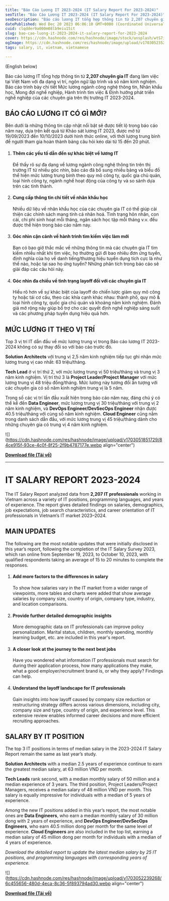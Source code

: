 ```yaml
---
title: "Báo Cáo Lương IT 2023-2024 (IT Salary Report For 2023-2024)"
seoTitle: "Báo Cáo Lương IT 2023-2024 (IT Salary Report For 2023-2024)"
seoDescription: "Báo cáo lương IT tổng hợp thông tin từ 2,207 chuyên gia IT đang làm việc tại Việt Nam với đa dạng vị trí, ngôn ngữ lập trình và số năm kinh nghiệm. Báo cáo"
datePublished: Wed Dec 20 2023 06:06:10 GMT+0000 (Coordinated Universal Time)
cuid: clqdder9a000m08lb9eiu15it
slug: bao-cao-luong-it-2023-2024-it-salary-report-for-2023-2024
cover: https://cdn.hashnode.com/res/hashnode/image/stock/unsplash/wtS7ijvnMpU/upload/71975a9c72f9568e50d664094888a2db.jpeg
ogImage: https://cdn.hashnode.com/res/hashnode/image/upload/v1703052352990/1021c39a-d46b-4fb2-b038-8422e492a82d.avif
tags: salary, it, vietnam, vietnamese

---
```


(English below)

Báo cáo lương IT tổng hợp thông tin từ **2,207 chuyên gia IT** đang làm việc tại Việt Nam với đa dạng vị trí, ngôn ngữ lập trình và số năm kinh nghiệm. Báo cáo trình bày chi tiết Mức lương ngành công nghệ thông tin, Nhân khẩu học, Mong đợi nghề nghiệp, Hành trình tìm việc & Định hướng phát triển nghề nghiệp của các chuyên gia trên thị trường IT 2023-2024.

## **BÁO CÁO LƯƠNG IT CÓ GÌ MỚI?**

Bên dưới là những thông tin cập nhật nổi bật sẽ được tiết lộ trong báo cáo năm nay, dựa trên kết quả từ Khảo sát lương IT 2023, được mở từ 19/09/2023 đến 10/10/2023 dưới hình thức online, với thời lượng trung bình để người tham gia hoàn thành bảng câu hỏi kéo dài từ 15 đến 20 phút.

1. #### **Thêm các yếu tố dẫn đến sự khác biệt về lương IT**
    
    Để thấy rõ sự đa dạng về lương ngành công nghệ thông tin trên thị trường IT từ nhiều góc nhìn, báo cáo đã bổ sung nhiều bảng và biểu đồ thể hiện mức lương trung bình theo quy mô công ty, quốc gia chủ quản, loại hình công ty, ngành nghề hoạt động của công ty và so sánh dựa trên các tỉnh thành.
    
2. #### **Cung cấp thông tin chi tiết về nhân khẩu học**
    
    Nhiều dữ liệu về nhân khẩu học của các chuyên gia IT có thể giúp cải thiện các chính sách mang tính cá nhân hoá. Tình trạng hôn nhân, con cái, chi phí sinh hoạt mỗi tháng, ngân sách học tập mỗi tháng v.v. đều được thể hiện trong báo cáo năm nay.
    
3. #### **Góc nhìn cận cảnh về hành trình tìm kiếm việc làm mới**
    
    Bạn có bao giờ thắc mắc về những thông tin mà các chuyên gia IT tìm kiếm nhiều nhất khi tìm việc, họ thường gửi đi bao nhiêu đơn ứng tuyển, định nghĩa của họ về danh tiếng/thương hiệu tuyển dụng tích cực là như thế nào, hoặc tại sao họ ứng tuyển? Những phân tích trong báo cáo sẽ giải đáp các câu hỏi này.
    
4. #### **Góc nhìn đa chiều về tình trạng layoff đối với các chuyên gia IT**
    
    Hiểu rõ hơn về sự khác biệt của layoff do chiến lược giảm quy mô công ty hoặc tái cơ cấu, theo các khía cạnh khác nhau: thành phố, quy mô & loại hình công ty, quốc gia chủ quản và khoảng năm kinh nghiệm. Đánh giá mở rộng này giúp bổ trợ cho các quyết định nghề nghiệp sáng suốt và các phương pháp tuyển dụng hiệu quả hơn.
    

## **MỨC LƯƠNG IT THEO VỊ TRÍ**

Top 3 vị trí IT dẫn đầu về mức lương trung vị trong Báo cáo lương IT 2023-2024 không có sự thay đổi so với báo cáo trước đó.

**Solution Architects** với trung vị 2,5 năm kinh nghiệm tiếp tục ghi nhận mức lương trung vị cao nhất: 63 triệu/tháng.

**Tech Lead** ở vị trí thứ 2, với mức lương trung vị 50 triệu/tháng và trung vị 3 năm kinh nghiệm. Vị trí thứ 3 là **Project Leader/Project Manager** với mức lương trung vị 48 triệu đồng/tháng. Mức lương này tương đối ấn tượng với các chuyên gia có số năm kinh nghiệm trung vị là 5 năm.

Trong số các vị trí lần đầu xuất hiện trong báo cáo năm nay, đáng chú ý có thể kể đến **Data Engineer**, mức lương trung vị 30 triệu/tháng với trung vị 2 năm kinh nghiệm, và **DevOps Engineer/DevSecOps Engineer** nhận được 40.5 triệu/tháng với cùng số năm kinh nghiệm. **Cloud Engineer** cũng nằm trong danh sách dẫn đầu, với mức lương trung vị 45 triệu/tháng dành cho những chuyên gia có trung vị 4 năm kinh nghiệm.

![](https://cdn.hashnode.com/res/hashnode/image/upload/v1703051851729/84ce915f-93ce-4c0f-8f25-2f9b4787177e.webp align="center")

[**Download file (Tải về)**](https://cdn.discordapp.com/attachments/1128212231801286686/1186907544157945866/ITviec_IT_Salary_Report_2023_2024-Full-VI_bc54d618.pdf)

---

# **IT SALARY REPORT 2023-2024**

The IT Salary Report analyzed data from **2,207 IT professionals** working in Vietnam across a variety of IT positions, programming languages, and years of experience. The report gives detailed findings on salaries, demographics, job expectations, job search characteristics, and career orientation of IT professionals in Vietnam’s IT market 2023–2024.

## **MAIN UPDATES**

The following are the most notable updates that were initially disclosed in this year’s report, following the completion of the IT Salary Survey 2023, which ran online from September 19, 2023, to October 10, 2023, with qualified respondents taking an average of 15 to 20 minutes to complete the responses.

1. #### **Add more factors to the differences in salary**
    
    To show how salaries vary in the IT market from a wider range of viewpoints, more tables and charts were added that show average salaries by company size, country of origin, company type, industry, and location comparisons.
    
2. #### **Provide further detailed demographic insights**
    
    More demographic data on IT professionals can improve policy personalization. Marital status, children, monthly spending, monthly learning budget, etc. are included in this year's report.
    
3. #### **A closer look at the journey to the next best jobs**
    
    Have you wondered what information IT professionals must search for during their application process, how many applications they make, what a good employer/recruitment brand is, or why they apply? Findings can help.
    
4. #### **Understand the layoff landscape for IT professionals**
    
    Gain insights into how layoff caused by company size reduction or restructuring strategy differs across various dimensions, including city, company size and type, country of origin, and experience level. This extensive review enables informed career decisions and more efficient recruiting approaches.
    

## **SALARY BY IT POSITION**

The top 3 IT positions in terms of median salary in the 2023-2024 IT Salary Report remain the same as last year’s study.

**Solution Architects** with a median 2.5 years of experience continue to earn the greatest median salary, at 63 million VND per month.

**Tech Leads** rank second, with a median monthly salary of 50 million and a median experience of 3 years. The third position, Project Leaders/Project Managers, receives a median salary of 48 million VND per month. This salary is equally impressive for individuals with a median of 5 years of experience.

Among the new IT positions added in this year’s report, the most notable ones are **Data Engineers**, who earn a median monthly salary of 30 million dong with 2 years of experience, and **DevOps Engineer/DevSecOps Engineers**, who earn 40.5 million dong per month for the same level of experience. **Cloud Engineers** are also included in the top list, earning a median salary of 45 million dong per month for individuals with a median of 4 years of experience.  
  
*Download the detailed report to update the latest median salary by 25 IT positions, and programming languages with corresponding years of experience.*

![](https://cdn.hashnode.com/res/hashnode/image/upload/v1703052239268/6c455656-480d-4eca-8c36-5f893794ad30.webp align="center")

[**Download file (Tải về)**](https://cdn.discordapp.com/attachments/1128212231801286686/1186906318309687368/ITviec_IT_Salary_Report_2023_2024-Full-EN_fcd69abb.pdf)